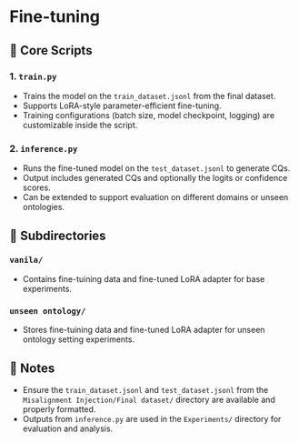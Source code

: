 # Fine-tuning



## 🧠 Core Scripts

### 1. `train.py`

- Trains the model on the `train_dataset.jsonl` from the final dataset.
- Supports LoRA-style parameter-efficient fine-tuning.
- Training configurations (batch size, model checkpoint, logging) are customizable inside the script.

### 2. `inference.py`

- Runs the fine-tuned model on the `test_dataset.jsonl` to generate CQs.
- Output includes generated CQs and optionally the logits or confidence scores.
- Can be extended to support evaluation on different domains or unseen ontologies.


## 📁 Subdirectories

### `vanila/`

- Contains fine-tuining data and fine-tuned LoRA adapter for base experiments.

### `unseen ontology/`

- Stores fine-tuining data and fine-tuned LoRA adapter for unseen ontology setting experiments.


## 🔧 Notes

- Ensure the `train_dataset.jsonl` and `test_dataset.jsonl` from the `Misalignment Injection/Final dataset/` directory are available and properly formatted.
- Outputs from `inference.py` are used in the `Experiments/` directory for evaluation and analysis.

